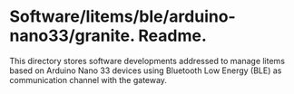 # Software/litems/ble/arduino-nano33/granite. Readme.

This directory stores software developments addressed to manage litems based on Arduino Nano 33 devices using Bluetooth Low Energy (BLE) as communication channel with the gateway.
